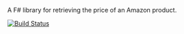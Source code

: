 A F# library for retrieving the price of an Amazon product.

[![Build Status](https://dev.azure.com/pguilbert/PriceTracker/_apis/build/status/PriceTracker-CI)](https://dev.azure.com/pguilbert/PriceTracker/_build/latest?definitionId=1)